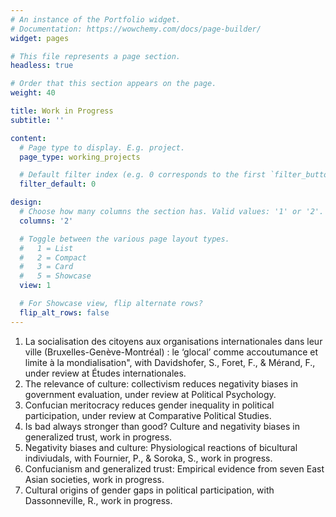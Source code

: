 ```yaml
---
# An instance of the Portfolio widget.
# Documentation: https://wowchemy.com/docs/page-builder/
widget: pages

# This file represents a page section.
headless: true

# Order that this section appears on the page.
weight: 40

title: Work in Progress
subtitle: ''

content:
  # Page type to display. E.g. project.
  page_type: working_projects

  # Default filter index (e.g. 0 corresponds to the first `filter_button` instance below).
  filter_default: 0

design:
  # Choose how many columns the section has. Valid values: '1' or '2'.
  columns: '2'

  # Toggle between the various page layout types.
  #   1 = List
  #   2 = Compact
  #   3 = Card
  #   5 = Showcase
  view: 1

  # For Showcase view, flip alternate rows?
  flip_alt_rows: false
---
```

1. La socialisation des citoyens aux organisations internationales dans leur ville (Bruxelles-Genève-Montréal) : 
le ‘glocal’ comme accoutumance et limite à la mondialisation", with Davidshofer, S., Foret, F., & Mérand, F., 
under review at Études internationales.
2. The relevance of culture: collectivism reduces negativity biases in government evaluation, under 
review at Political Psychology.
3. Confucian meritocracy reduces gender inequality in political participation, under review at 
Comparative Political Studies. 
4. Is bad always stronger than good? Culture and negativity biases in generalized trust, work in progress.
5. Negativity biases and culture: Physiological reactions of bicultural indiviudals, with Fournier, P., & Soroka, S., work in progress.
6. Confucianism and generalized trust: Empirical evidence from seven East Asian societies, work in progress.
7. Cultural origins of gender gaps in political participation, with Dassonneville, R., work in progress.
